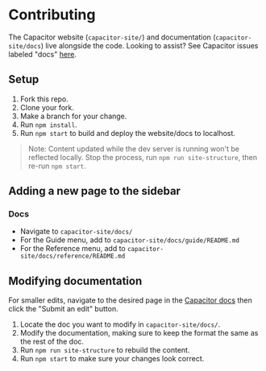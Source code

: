 # Contributing

The Capacitor website (`capacitor-site/`) and documentation (`capacitor-site/docs`) live alongside the code. Looking to assist? See Capacitor issues labeled "docs" [here](https://github.com/ionic-team/capacitor/issues?q=is%3Aopen+is%3Aissue+label%3Adocs).

## Setup

1. Fork this repo.
1. Clone your fork.
1. Make a branch for your change.
1. Run `npm install`.
1. Run `npm start` to build and deploy the website/docs to localhost.

> Note: Content updated while the dev server is running won't be reflected locally. Stop the process, run `npm run site-structure`, then re-run `npm start`.

## Adding a new page to the sidebar

### Docs

- Navigate to `capacitor-site/docs/`
- For the Guide menu, add to `capacitor-site/docs/guide/README.md`
- For the Reference menu, add to `capacitor-site/docs/reference/README.md`

## Modifying documentation

For smaller edits, navigate to the desired page in the [Capacitor docs](https://capacitorjs.com/docs/) then click the "Submit an edit" button.

1. Locate the doc you want to modify in `capacitor-site/docs/`.
1. Modify the documentation, making sure to keep the format the same as the rest of the doc.
1. Run `npm run site-structure` to rebuild the content.
1. Run `npm start` to make sure your changes look correct.
